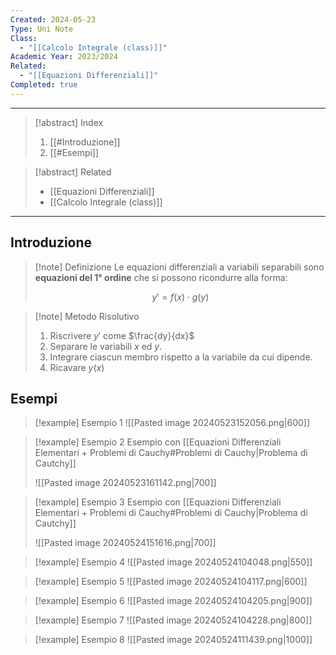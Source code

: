 ```yaml
---
Created: 2024-05-23
Type: Uni Note
Class:
  - "[[Calcolo Integrale (class)]]"
Academic Year: 2023/2024
Related:
  - "[[Equazioni Differenziali]]"
Completed: true
---
```

---

>[!abstract] Index
>1. [[#Introduzione]]
>2. [[#Esempi]]

>[!abstract] Related
>- [[Equazioni Differenziali]]
>- [[Calcolo Integrale (class)]]

---

## Introduzione

>[!note] Definizione
>Le equazioni differenziali a variabili separabili sono **equazioni del 1° ordine** che si possono ricondurre alla forma:
>
>$$
>y'=f(x)\cdot g(y)
>$$
>

>[!note] Metodo Risolutivo
>1. Riscrivere $y'$ come $\frac{dy}{dx}$
>2. Separare le variabili $x$ ed $y$.
>3. Integrare ciascun membro rispetto a la variabile da cui dipende.
>4. Ricavare $y(x)$

## Esempi

>[!example] Esempio 1
>![[Pasted image 20240523152056.png|600]]

>[!example] Esempio 2
>Esempio con [[Equazioni Differenziali Elementari + Problemi di Cauchy#Problemi di Cauchy|Problema di Cautchy]]
>
>![[Pasted image 20240523161142.png|700]]

>[!example] Esempio 3
>Esempio con [[Equazioni Differenziali Elementari + Problemi di Cauchy#Problemi di Cauchy|Problema di Cautchy]]
>
>![[Pasted image 20240524151616.png|700]]

>[!example] Esempio 4
>![[Pasted image 20240524104048.png|550]]

>[!example] Esempio 5
>![[Pasted image 20240524104117.png|600]]

>[!example] Esempio 6
>![[Pasted image 20240524104205.png|900]]

>[!example] Esempio 7
>![[Pasted image 20240524104228.png|800]]

>[!example] Esempio 8
>![[Pasted image 20240524111439.png|1000]]

